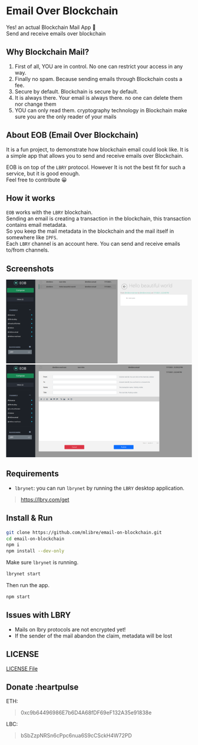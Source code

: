 # Email Over Blockchain

Yes! an actual Blockchain Mail App :green_heart:  
Send and receive emails over blockchain

## Why Blockchain Mail?

1. First of all, YOU are in control. No one can restrict your access in any way.
2. Finally no spam. Because sending emails through Blockchain costs a fee.
3. Secure by default. Blockchain is secure by default.
4. It is always there. Your email is always there. no one can delete them nor change them
5. YOU can only read them. cryptography technology in Blockchain make sure you are the only reader of your mails

## About EOB (Email Over Blockchain)

It is a fun project, to demonstrate how blockchain email could look like. It is a simple app that allows you to send and receive emails over Blockchain.

EOB is on top of the `LBRY` protocol. However It is not the best fit for such a service, but it is good enough.  
Feel free to contribute :grinning:

## How it works

`EOB` works with the `LBRY` blockchain.  
Sending an email is creating a transaction in the blockchain, this transaction contains email metadata.  
So you keep the mail metadata in the blockchain and the mail itself in somewhere like `IPFS`.  
Each `LBRY` channel is an account here. You can send and receive emails to/from channels.

## Screenshots

![screenshot](./screenshots/screenshot.png)
![screenshot 2](./screenshots/screenshot_2.png)

## Requirements

* `lbrynet`: you can run `lbrynet` by running the `LBRY` desktop application.

> <https://lbry.com/get>

## Install & Run

```bash
git clone https://github.com/mlibre/email-on-blockchain.git
cd email-on-blockchain
npm i
npm install --dev-only
```

Make sure `lbrynet` is running.

```bash
lbrynet start
```

Then run the app.

```bash
npm start
```

## Issues with LBRY

* Mails on lbry protocols are not encrypted yet!
* If the sender of the mail abandon the claim, metadata will be lost

## LICENSE

[LICENSE File](./LICENSE)

## Donate :heartpulse

ETH:
> 0xc9b64496986E7b6D4A68fDF69eF132A35e91838e

LBC:
> bSbZzpNRSn6cPpc6nua6S9cCSckH4W72PD
